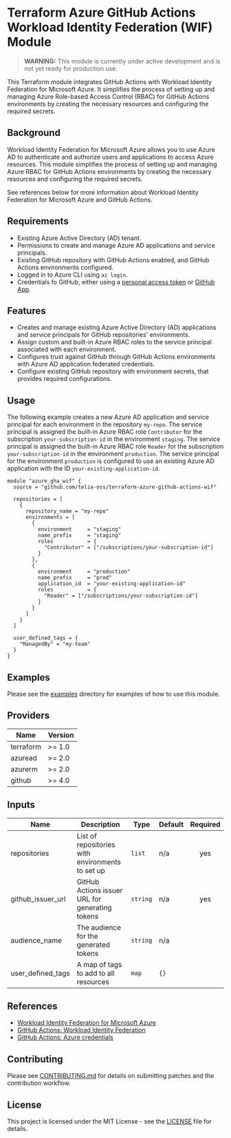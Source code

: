 # Terraform Azure GitHub Actions Workload Identity Federation (WIF) Module

> **WARNING:** This module is currently under active development and is not yet ready for production use.

This Terraform module integrates GitHub Actions with Workload Identity Federation for Microsoft Azure. It simplifies the process of setting up and managing Azure Role-based Access Control (RBAC) for GitHub Actions environments by creating the necessary resources and configuring the required secrets.

## Background

Workload Identity Federation for Microsoft Azure allows you to use Azure AD to authenticate and authorize users and applications to access Azure resources. This module simplifies the process of setting up and managing Azure RBAC for GitHub Actions environments by creating the necessary resources and configuring the required secrets.

See references below for more information about Workload Identity Federation for Microsoft Azure and GitHub Actions.

## Requirements

- Existing Azure Active Directory (AD) tenant.
- Permissions to create and manage Azure AD applications and service principals.
- Existing GitHub repository with GitHub Actions enabled, and GitHub Actions environments configured.
- Logged in to Azure CLI using `az login`.
- Credentials fo GitHub, either using a [personal access token](https://docs.github.com/en/github/authenticating-to-github/creating-a-personal-access-token) or [GitHub App](https://docs.github.com/en/developers/apps/getting-started-with-apps/about-apps).

## Features

- Creates and manage existing Azure Active Directory (AD) applications and service principals for GitHub repositories' environments.
- Assign custom and built-in Azure RBAC roles to the service principal associated with each environment.
- Configures trust against GitHub through GitHub Actions environments with Azure AD application federated credentials.
- Configure existing GitHub repository with environment secrets, that provides required configurations.

## Usage

The following example creates a new Azure AD application and service principal for each environment in the repository `my-repo`. The service principal is assigned the built-in Azure RBAC role `Contributor` for the subscription `your-subscription-id` in the environment `staging`. The service principal is assigned the built-in Azure RBAC role `Reader` for the subscription `your-subscription-id` in the environment `production`. The service principal for the environment `production` is configured to use an existing Azure AD application with the ID `your-existing-application-id`.

```hcl
module "azure_gha_wif" {
  source = "github.com/telia-oss/terraform-azure-github-actions-wif"

  repositories = [
    {
      repository_name = "my-repo"
      environments = [
        {
          environment     = "staging"
          name_prefix     = "staging"
          roles           = {
            "Contributor" = ["/subscriptions/your-subscription-id"]
          }
        },
        {
          environment     = "production"
          name_prefix     = "prod"
          application_id  = "your-existing-application-id"
          roles           = {
            "Reader" = ["/subscriptions/your-subscription-id"]
          }
        }
      ]
    }
  ]

  user_defined_tags = {
    "ManagedBy" = "my-team"
  }
}
```

## Examples

Please see the [examples](./examples) directory for examples of how to use this module.

## Providers

| Name      | Version |
| --------- | ------- |
| terraform | >= 1.0  |
| azuread   | >= 2.0  |
| azurerm   | >= 2.0  |
| github    | >= 4.0  |

## Inputs

| Name              | Description                                      | Type     | Default | Required |
| ----------------- | ------------------------------------------------ | -------- | ------- | :------: |
| repositories      | List of repositories with environments to set up | `list`   | n/a     |   yes    |
| github_issuer_url | GitHub Actions issuer URL for generating tokens  | `string` | n/a     |   yes    |
| audience_name     | The audience for the generated tokens            | `string` | n/a     |          |
| user_defined_tags | A map of tags to add to all resources            | `map`    | `{}`    |          |

## References

- [Workload Identity Federation for Microsoft Azure](https://docs.microsoft.com/en-us/azure/active-directory/develop/howto-convert-app-to-be-workload-identity)
- [GitHub Actions: Workload Identity Federation](https://docs.github.com/en/actions/deployment/security-hardening-your-deployments/configuring-workload-identity-federation-for-azure)
- [GitHub Actions: Azure credentials](https://docs.github.com/en/actions/deployment/security-hardening-your-deployments/configuring-azure-credentials-for-github-actions)

## Contributing

Please see [CONTRIBUTING.md](./CONTRIBUTING.md) for details on submitting patches and the contribution workflow.

## License

This project is licensed under the MIT License - see the [LICENSE](./LICENSE) file for details.
